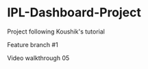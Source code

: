 # IPL-Dashboard-Project
Project following Koushik's tutorial

Feature branch #1

Video walkthrough 05
